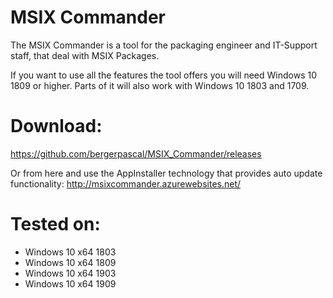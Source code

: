 # MSIX Commander
The MSIX Commander is a tool for the packaging engineer and IT-Support staff, that deal with MSIX Packages.

If you want to use all the features the tool offers you will need Windows 10 1809 or higher.
Parts of it will also work with Windows 10 1803 and 1709.

# Download:

https://github.com/bergerpascal/MSIX_Commander/releases

Or from here and use the AppInstaller technology that provides auto update functionality:
http://msixcommander.azurewebsites.net/

# Tested on:
- Windows 10 x64 1803
- Windows 10 x64 1809
- Windows 10 x64 1903
- Windows 10 x64 1909
